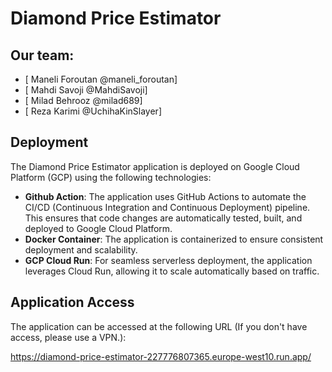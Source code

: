 # Diamond Price Estimator

## Our team:
- [ Maneli Foroutan     @maneli_foroutan]
- [ Mahdi Savoji    @MahdiSavoji]
- [ Milad Behrooz   @milad689]
- [ Reza Karimi     @UchihaKinSlayer]

## Deployment
The Diamond Price Estimator application is deployed on Google Cloud Platform (GCP) using the following technologies:
- **Github Action**: The application uses GitHub Actions to automate the CI/CD (Continuous Integration and Continuous Deployment) pipeline. This ensures that code changes are automatically tested, built, and deployed to Google Cloud Platform.
- **Docker Container**: The application is containerized to ensure consistent deployment and scalability.
- **GCP Cloud Run**: For seamless serverless deployment, the application leverages Cloud Run, allowing it to scale automatically based on traffic.
## Application Access

The application can be accessed at the following URL (If you don't have access, please use a VPN.): 

https://diamond-price-estimator-227776807365.europe-west10.run.app/